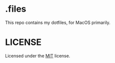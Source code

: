 # .files

This repo contains my dotfiles, for MacOS primarily.

# LICENSE

Licensed under the [MIT](./LICENSE) license.
